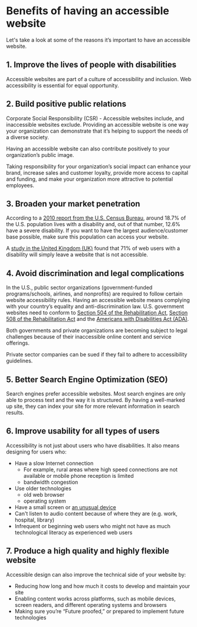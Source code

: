# Benefits of having an accessible website

Let's take a look at some of the reasons it’s important to have an accessible website.

## 1. Improve the lives of people with disabilities

Accessible websites are part of a culture of accessibility and inclusion. Web accessibility is essential for equal opportunity.

## 2. Build positive public relations

Corporate Social Responsibility \(CSR\) - Accessible websites include, and inaccessible websites exclude. Providing an accessible website is one way your organization can demonstrate that it’s helping to support the needs of a diverse society.

Having an accessible website can also contribute positively to your organization’s public image.

Taking responsibility for your organization’s social impact can enhance your brand, increase sales and customer loyalty, provide more access to capital and funding, and make your organization more attractive to potential employees.

## 3. Broaden your market penetration

According to a [2010 report from the U.S. Census Bureau](https://www.census.gov/content/dam/Census/library/publications/2012/demo/p70-131.pdf), around 18.7% of the U.S. population lives with a disability and, out of that number, 12.6% have a severe disability. If you want to have the largest audience/customer base possible, make sure this population can access your website.

A [study in the United Kingdom \(UK\)](https://disability-smart.com/2017/01/10/is-there-really-a-business-case-for-website-accessibility/) found that 71% of web users with a disability will simply leave a website that is not accessible.

## 4. Avoid discrimination and legal complications

In the U.S., public sector organizations \(government-funded programs/schools, airlines, and nonprofits\) are required to follow certain website accessibility rules. Having an accessible website means complying with your country’s equality and anti-discrimination law. U.S. government websites need to conform to [Section 504 of the Rehabilitation Act](https://www.dol.gov/oasam/regs/statutes/sec504.htm), [Section 508 of the Rehabilitation Act](https://section508.gov/manage/laws-and-policies) and the [Americans with Disabilities Act \(ADA\)](https://www.ada.gov/).

Both governments and private organizations are becoming subject to legal challenges because of their inaccessible online content and service offerings.

Private sector companies can be sued if they fail to adhere to accessibility guidelines.

## 5. Better Search Engine Optimization \(SEO\)

Search engines prefer accessible websites. Most search engines are only able to process text and the way it is structured. By having a well-marked up site, they can index your site for more relevant information in search results.

## 6. Improve usability for all types of users

Accessibility is not just about users who have disabilities. It also means designing for users who:

* Have a slow Internet connection
  * For example, rural areas where high speed connections are not available or mobile phone reception is limited
  * bandwidth congestion
* Use older technologies
  * old web browser
  * operating system
* Have a small screen or [an unusual device](https://deviceatlas.com/blog/which-devices-have-browsers)
* Can't listen to audio content because of where they are \(e.g. work, hospital, library\)
* Infrequent or beginning web users who might not have as much technological literacy as experienced web users

## 7. Produce a high quality and highly flexible website

Accessible design can also improve the technical side of your website by:

* Reducing how long and how much it costs to develop and maintain your site 
* Enabling content works across platforms, such as mobile devices, screen readers, and different operating systems and browsers
* Making sure you’re “Future proofed,” or prepared to implement future technologies


